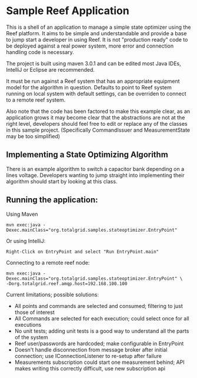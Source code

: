 
Sample Reef Application
========================

This is a shell of an application to manage a simple state optimizer using the Reef platform. It aims to be
simple and understandable and provide a base to jump start a developer in using Reef. It is not "production
ready" code to be deployed against a real power system, more error and connection handling code is necessary.

The project is built using maven 3.0.1 and can be edited most Java IDEs, IntelliJ or Eclipse are recommended.

It must be run against a Reef system that has an appropriate equipment model for the algorithm in question.
Defaults to point to Reef system running on local system with default settings, can be overriden to connect
to a remote reef system.

Also note that the code has been factored to make this example clear, as an application grows it may become clear
that the abstractions are not at the right level, developers should feel free to edit or replace any of the
classes in this sample project. (Specifically CommandIssuer and MeasurementState may be too simplified)

Implementing a State Optimizing Algorithm
-----------------------------------------

There is an example algorithm to switch a capacitor bank depending on a lines voltage. Developers wanting to
jump straight into implementing their algorithm should start by looking at this class.

Running the application:
-----------------------

Using Maven

    mvn exec:java -Dexec.mainClass="org.totalgrid.samples.stateoptimizer.EntryPoint"

Or using IntelliJ:

    Right-Click on EntryPoint and select "Run EntryPoint.main"

Connecting to a remote reef node:

    mvn exec:java -Dexec.mainClass="org.totalgrid.samples.stateoptimizer.EntryPoint" \
    -Dorg.totalgrid.reef.amqp.host=192.168.100.100


Current limitations; possible solutions:

* All points and commands are selected and consumed; filtering to just those of interest
* All Commands are selected for each execution; could select once for all executions
* No unit tests; adding unit tests is a good way to understand all the parts of the system
* Reef user/passwords are hardcoded; make configurable in EntryPoint
* Doesn't handle disconnection from message broker after initial connection; use IConnectionListener to re-setup after failure
* Measurements subscription could start one measurement behind; API makes writing this correctly difficult, use new subscription api